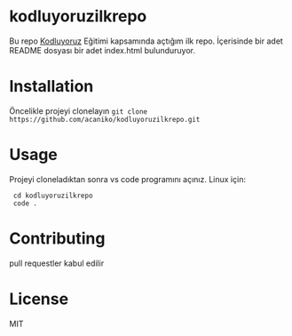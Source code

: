 # kodluyoruzilkrepo
Bu repo [Kodluyoruz](https://www.kodluyoruz.org/) Eğitimi kapsamında açtığım ilk repo. İçerisinde bir adet README dosyası bir adet index.html bulunduruyor.

# Installation
Öncelikle projeyi clonelayın
``` git clone https://github.com/acaniko/kodluyoruzilkrepo.git ```

# Usage
Projeyi cloneladıktan sonra vs code programını açınız.
Linux için:
```
 cd kodluyoruzilkrepo
 code .
```

# Contributing
pull requestler kabul edilir

# License
MIT
